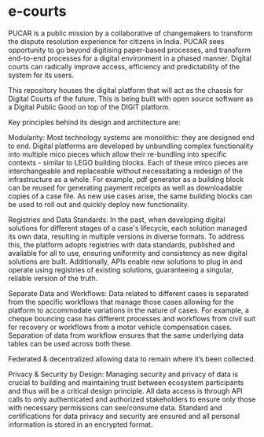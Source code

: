 # e-courts
PUCAR is a public mission by a collaborative of changemakers to transform the dispute resolution experience for citizens in India. PUCAR sees opportunity to go beyond digitising paper-based processes, and transform end-to-end processes for a digital environment in a phased manner. Digital courts can radically improve access, efficiency and predictability of the system for its users. 

This repository houses the digital platform that will act as the chassis for Digital Courts of the future. This is being built with open source software as a Digital Public Good on top of the DIGIT platform. 

Key principles behind its design and architecture are:

Modularity: Most technology systems are monolithic: they are designed end to end.  Digital platforms are developed by unbundling complex functionality into multiple mico pieces which allow their re-bundling into specific contexts - similar to LEGO building blocks. Each of these mirco pieces are interchangeable and replaceable without necessitating a redesign of the infrastructure as a whole. For example, pdf generator as a building block can be reused for generating payment receipts as well as downloadable copies of a case file. As new use cases arise, the same building blocks can be used to roll out and quickly deploy new functionality. 

Registries and Data Standards: In the past, when developing digital solutions for different stages of a case's lifecycle, each solution managed its own data, resulting in multiple versions in diverse formats. To address this, the platform adopts registries with data standards, published and available for all to use, ensuring uniformity and consistency as new digital solutions are built. Additionally, APIs enable new solutions to plug in and operate using registries of existing solutions, guaranteeing a singular, reliable version of the truth.

Separate Data and Workflows: Data related to different cases is separated from the specific workflows that manage those cases allowing for the platform to accommodate variations in the nature of cases. For example, a cheque bouncing case has different processes and workflows from civil suit for recovery or  workflows from a motor vehicle compensation cases. Separation of data from workflow ensures that the same underlying data tables can be used across both these.

Federated & decentralized allowing data to remain where it’s been collected. 

Privacy & Security by Design: Managing security and privacy of data is crucial to building and maintaining trust between ecosystem participants and thus will be a critical design principle. All data access is through API calls to only authenticated and authorized stakeholders to ensure only those with necessary permissions can see/consume data. Standard and certifications for data privacy and security are ensured and all personal information is stored in an encrypted format. 

